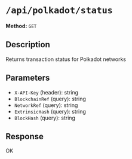 # `/api/polkadot/status`

**Method:** `GET`  

## Description
Returns transaction status for Polkadot networks



## Parameters
- `X-API-Key` (header): string
- `BlockchainRef` (query): string
- `NetworkRef` (query): string
- `ExtrinsicHash` (query): string
- `BlockHash` (query): string

## Response
OK
